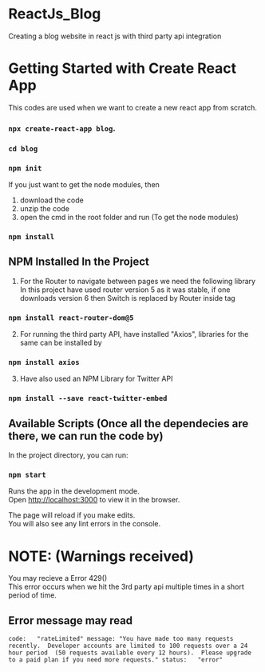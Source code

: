 # ReactJs_Blog
Creating a blog website in react js with third party api integration

# Getting Started with Create React App
This codes are used when we want to create a new react app from scratch.
### `npx create-react-app blog`.
### `cd blog`
### `npm init`

If you just want to get the node modules, then 
1. download the code
2. unzip the code
3. open the cmd in the root folder and run (To get the node modules)
### `npm install`

## NPM Installed In the Project
1. For the Router to navigate between pages we need the following library <br/>
In this project have used router version 5 as it was stable, if one downloads version 6 then Switch is replaced by Router inside <Routers> tag
### `npm install react-router-dom@5`

2. For running the third party API, have installed "Axios", libraries for the same can be installed by
### `npm install axios`

3. Have also used an NPM Library for Twitter API 
### `npm install --save react-twitter-embed`

## Available Scripts (Once all the dependecies are there, we can run the code by)
In the project directory, you can run:

### `npm start`

Runs the app in the development mode.\
Open [http://localhost:3000](http://localhost:3000) to view it in the browser.

The page will reload if you make edits.\
You will also see any lint errors in the console.
	
# NOTE: (Warnings received)
You may recieve a Error 429() <br />
This error occurs when we hit the 3rd party api multiple times in a short period of time.
## Error message may read
`code: 	 "rateLimited"
message: "You have made too many requests recently. 
	  Developer accounts are limited to 100 requests over a 24 hour period 
	  (50 requests available every 12 hours). 
	  Please upgrade to a paid plan if you need more requests."
status:   "error"`
